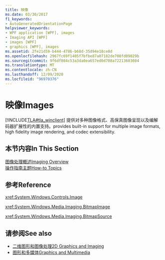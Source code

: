 ```yaml
---
title: 映像
ms.date: 03/30/2017
f1_keywords:
- AutoGeneratedOrientationPage
helpviewer_keywords:
- WPF application [WPF], images
- Imaging API [WPF]
- images [WPF]
- graphics [WPF], images
ms.assetid: 2fe21d59-b444-4786-b68d-35d94e18ce0d
ms.openlocfilehash: 2967fc69f1405f7bfbe87a07182de708fd09029b
ms.sourcegitcommit: 9f6df084c53a3da0ea657ed0d708a72213683084
ms.translationtype: MT
ms.contentlocale: zh-CN
ms.lasthandoff: 12/09/2020
ms.locfileid: "96970376"
---
```

# <a name="images"></a><span data-ttu-id="8663c-102">映像</span><span class="sxs-lookup"><span data-stu-id="8663c-102">Images</span></span>
[!INCLUDE[TLA#tla_winclient](../../../includes/tlasharptla-winclient-md.md)] <span data-ttu-id="8663c-103">提供对多种图像格式、高保真图像呈现以及编解码器扩展性的内置支持。</span><span class="sxs-lookup"><span data-stu-id="8663c-103">provides built-in support for multiple image formats, high fidelity image rendering, and codec extensibility.</span></span>  
  
## <a name="in-this-section"></a><span data-ttu-id="8663c-104">本节内容</span><span class="sxs-lookup"><span data-stu-id="8663c-104">In This Section</span></span>  
 [<span data-ttu-id="8663c-105">图像处理概述</span><span class="sxs-lookup"><span data-stu-id="8663c-105">Imaging Overview</span></span>](imaging-overview.md)  
 [<span data-ttu-id="8663c-106">操作指南主题</span><span class="sxs-lookup"><span data-stu-id="8663c-106">How-to Topics</span></span>](imaging-how-to-topics.md)  
  
## <a name="reference"></a><span data-ttu-id="8663c-107">参考</span><span class="sxs-lookup"><span data-stu-id="8663c-107">Reference</span></span>  
 <xref:System.Windows.Controls.Image>  
  
 <xref:System.Windows.Media.Imaging.BitmapImage>  
  
 <xref:System.Windows.Media.Imaging.BitmapSource>  
  
## <a name="see-also"></a><span data-ttu-id="8663c-108">请参阅</span><span class="sxs-lookup"><span data-stu-id="8663c-108">See also</span></span>

- [<span data-ttu-id="8663c-109">二维图形和图像处理</span><span class="sxs-lookup"><span data-stu-id="8663c-109">2D Graphics and Imaging</span></span>](../advanced/optimizing-performance-2d-graphics-and-imaging.md)
- [<span data-ttu-id="8663c-110">图形和多媒体</span><span class="sxs-lookup"><span data-stu-id="8663c-110">Graphics and Multimedia</span></span>](index.md)
